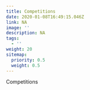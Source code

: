 ```yaml
---
title: Competitions
date: 2020-01-08T16:49:15.046Z
link: NA
image: ''
description: NA
tags:
  - ''
weight: 20
sitemap:
  priority: 0.5
  weight: 0.5
---
```

<!--

This page represents the landing page for "contributions" section. It is also shown under the homepage header for "contributions". It should be therefore relatively short and sweet.

-->



<p>Competitions</p>
